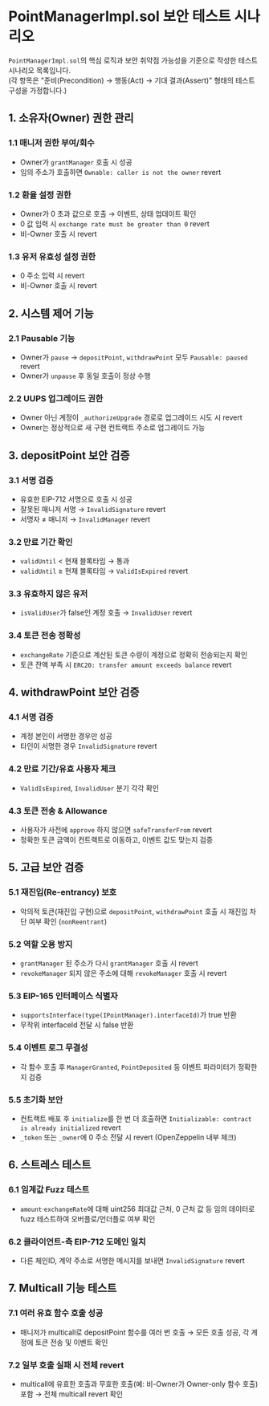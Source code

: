 # PointManagerImpl.sol 보안 테스트 시나리오

`PointManagerImpl.sol`의 핵심 로직과 보안 취약점 가능성을 기준으로 작성한 테스트 시나리오 목록입니다.  
(각 항목은 "준비(Precondition) → 행동(Act) → 기대 결과(Assert)" 형태의 테스트 구성을 가정합니다.)

## 1. 소유자(Owner) 권한 관리

### 1.1 매니저 권한 부여/회수
- Owner가 `grantManager` 호출 시 성공
- 임의 주소가 호출하면 `Ownable: caller is not the owner` revert

### 1.2 환율 설정 권한
- Owner가 0 초과 값으로 호출 → 이벤트, 상태 업데이트 확인
- 0 값 입력 시 `exchange rate must be greater than 0` revert
- 비-Owner 호출 시 revert

### 1.3 유저 유효성 설정 권한
- 0 주소 입력 시 revert
- 비-Owner 호출 시 revert

## 2. 시스템 제어 기능

### 2.1 Pausable 기능
- Owner가 `pause` → `depositPoint`, `withdrawPoint` 모두 `Pausable: paused` revert
- Owner가 `unpause` 후 동일 호출이 정상 수행

### 2.2 UUPS 업그레이드 권한
- Owner 아닌 계정이 `_authorizeUpgrade` 경로로 업그레이드 시도 시 revert
- Owner는 정상적으로 새 구현 컨트랙트 주소로 업그레이드 가능

## 3. depositPoint 보안 검증

### 3.1 서명 검증
- 유효한 EIP-712 서명으로 호출 시 성공
- 잘못된 매니저 서명 → `InvalidSignature` revert
- 서명자 ≠ 매니저 → `InvalidManager` revert

### 3.2 만료 기간 확인
- `validUntil` < 현재 블록타임 → 통과
- `validUntil` ≥ 현재 블록타임 → `ValidIsExpired` revert

### 3.3 유효하지 않은 유저
- `isValidUser`가 false인 계정 호출 → `InvalidUser` revert

### 3.4 토큰 전송 정확성
- `exchangeRate` 기준으로 계산된 토큰 수량이 계정으로 정확히 전송되는지 확인
- 토큰 잔액 부족 시 `ERC20: transfer amount exceeds balance` revert

## 4. withdrawPoint 보안 검증

### 4.1 서명 검증
- 계정 본인이 서명한 경우만 성공
- 타인이 서명한 경우 `InvalidSignature` revert

### 4.2 만료 기간/유효 사용자 체크
- `ValidIsExpired`, `InvalidUser` 분기 각각 확인

### 4.3 토큰 전송 & Allowance
- 사용자가 사전에 `approve` 하지 않으면 `safeTransferFrom` revert
- 정확한 토큰 금액이 컨트랙트로 이동하고, 이벤트 값도 맞는지 검증

## 5. 고급 보안 검증

### 5.1 재진입(Re-entrancy) 보호
- 악의적 토큰(재진입 구현)으로 `depositPoint`, `withdrawPoint` 호출 시 재진입 차단 여부 확인 (`nonReentrant`)

### 5.2 역할 오용 방지
- `grantManager` 된 주소가 다시 `grantManager` 호출 시 revert
- `revokeManager` 되지 않은 주소에 대해 `revokeManager` 호출 시 revert

### 5.3 EIP-165 인터페이스 식별자
- `supportsInterface(type(IPointManager).interfaceId)`가 true 반환
- 무작위 interfaceId 전달 시 false 반환

### 5.4 이벤트 로그 무결성
- 각 함수 호출 후 `ManagerGranted`, `PointDeposited` 등 이벤트 파라미터가 정확한지 검증

### 5.5 초기화 보안
- 컨트랙트 배포 후 `initialize`를 한 번 더 호출하면 `Initializable: contract is already initialized` revert
- `_token` 또는 `_owner`에 0 주소 전달 시 revert (OpenZeppelin 내부 체크)

## 6. 스트레스 테스트

### 6.1 임계값 Fuzz 테스트
- `amount`·`exchangeRate`에 대해 uint256 최대값 근처, 0 근처 값 등 임의 데이터로 fuzz 테스트하여 오버플로/언더플로 여부 확인

### 6.2 클라이언트-측 EIP-712 도메인 일치
- 다른 체인ID, 계약 주소로 서명한 메시지를 보내면 `InvalidSignature` revert

## 7. Multicall 기능 테스트

### 7.1 여러 유효 함수 호출 성공
- 매니저가 multicall로 depositPoint 함수를 여러 번 호출 → 모든 호출 성공, 각 계정에 토큰 전송 및 이벤트 확인

### 7.2 일부 호출 실패 시 전체 revert
- multicall에 유효한 호출과 무효한 호출(예: 비-Owner가 Owner-only 함수 호출) 포함 → 전체 multicall revert 확인
